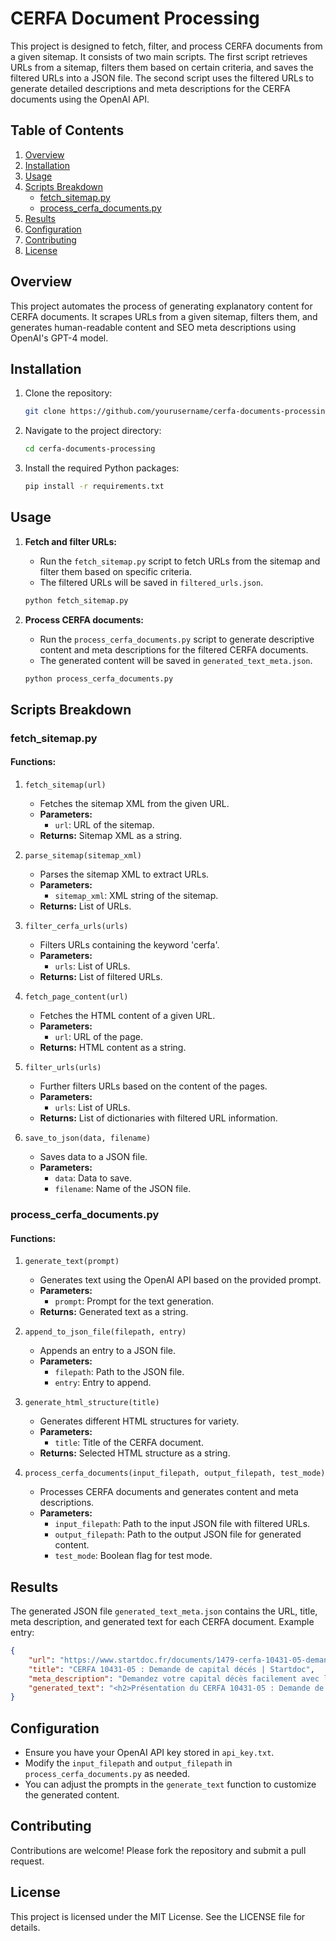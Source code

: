 
# CERFA Document Processing

This project is designed to fetch, filter, and process CERFA documents from a given sitemap. It consists of two main scripts. The first script retrieves URLs from a sitemap, filters them based on certain criteria, and saves the filtered URLs into a JSON file. The second script uses the filtered URLs to generate detailed descriptions and meta descriptions for the CERFA documents using the OpenAI API.

## Table of Contents
1. [Overview](#overview)
2. [Installation](#installation)
3. [Usage](#usage)
4. [Scripts Breakdown](#scripts-breakdown)
    - [fetch_sitemap.py](#fetch_sitemappy)
    - [process_cerfa_documents.py](#process_cerfa_documentspy)
5. [Results](#results)
6. [Configuration](#configuration)
7. [Contributing](#contributing)
8. [License](#license)

## Overview
This project automates the process of generating explanatory content for CERFA documents. It scrapes URLs from a given sitemap, filters them, and generates human-readable content and SEO meta descriptions using OpenAI's GPT-4 model.

## Installation
1. Clone the repository:
    ```sh
    git clone https://github.com/yourusername/cerfa-documents-processing.git
    ```
2. Navigate to the project directory:
    ```sh
    cd cerfa-documents-processing
    ```
3. Install the required Python packages:
    ```sh
    pip install -r requirements.txt
    ```

## Usage
1. **Fetch and filter URLs:**
    - Run the `fetch_sitemap.py` script to fetch URLs from the sitemap and filter them based on specific criteria.
    - The filtered URLs will be saved in `filtered_urls.json`.
    ```sh
    python fetch_sitemap.py
    ```

2. **Process CERFA documents:**
    - Run the `process_cerfa_documents.py` script to generate descriptive content and meta descriptions for the filtered CERFA documents.
    - The generated content will be saved in `generated_text_meta.json`.
    ```sh
    python process_cerfa_documents.py
    ```

## Scripts Breakdown

### fetch_sitemap.py

#### Functions:

1. `fetch_sitemap(url)`
    - Fetches the sitemap XML from the given URL.
    - **Parameters:**
        - `url`: URL of the sitemap.
    - **Returns:** Sitemap XML as a string.

2. `parse_sitemap(sitemap_xml)`
    - Parses the sitemap XML to extract URLs.
    - **Parameters:**
        - `sitemap_xml`: XML string of the sitemap.
    - **Returns:** List of URLs.

3. `filter_cerfa_urls(urls)`
    - Filters URLs containing the keyword 'cerfa'.
    - **Parameters:**
        - `urls`: List of URLs.
    - **Returns:** List of filtered URLs.

4. `fetch_page_content(url)`
    - Fetches the HTML content of a given URL.
    - **Parameters:**
        - `url`: URL of the page.
    - **Returns:** HTML content as a string.

5. `filter_urls(urls)`
    - Further filters URLs based on the content of the pages.
    - **Parameters:**
        - `urls`: List of URLs.
    - **Returns:** List of dictionaries with filtered URL information.

6. `save_to_json(data, filename)`
    - Saves data to a JSON file.
    - **Parameters:**
        - `data`: Data to save.
        - `filename`: Name of the JSON file.

### process_cerfa_documents.py

#### Functions:

1. `generate_text(prompt)`
    - Generates text using the OpenAI API based on the provided prompt.
    - **Parameters:**
        - `prompt`: Prompt for the text generation.
    - **Returns:** Generated text as a string.

2. `append_to_json_file(filepath, entry)`
    - Appends an entry to a JSON file.
    - **Parameters:**
        - `filepath`: Path to the JSON file.
        - `entry`: Entry to append.

3. `generate_html_structure(title)`
    - Generates different HTML structures for variety.
    - **Parameters:**
        - `title`: Title of the CERFA document.
    - **Returns:** Selected HTML structure as a string.

4. `process_cerfa_documents(input_filepath, output_filepath, test_mode)`
    - Processes CERFA documents and generates content and meta descriptions.
    - **Parameters:**
        - `input_filepath`: Path to the input JSON file with filtered URLs.
        - `output_filepath`: Path to the output JSON file for generated content.
        - `test_mode`: Boolean flag for test mode.

## Results
The generated JSON file `generated_text_meta.json` contains the URL, title, meta description, and generated text for each CERFA document. Example entry:
```json
{
    "url": "https://www.startdoc.fr/documents/1479-cerfa-10431-05-demande-de-capital-deces/",
    "title": "CERFA 10431-05 : Demande de capital décés | Startdoc",
    "meta_description": "Demandez votre capital décès facilement avec le CERFA 10431-05 sur Startdoc. Téléchargement rapide et assistance complète.",
    "generated_text": "<h2>Présentation du CERFA 10431-05 : Demande de capital décès</h2><p>Le formulaire CERFA 10431-05 est un document administratif français utilisé pour faire une demande de capital décès...</p>"
}
```

## Configuration
- Ensure you have your OpenAI API key stored in `api_key.txt`.
- Modify the `input_filepath` and `output_filepath` in `process_cerfa_documents.py` as needed.
- You can adjust the prompts in the `generate_text` function to customize the generated content.

## Contributing
Contributions are welcome! Please fork the repository and submit a pull request.

## License
This project is licensed under the MIT License. See the LICENSE file for details.
